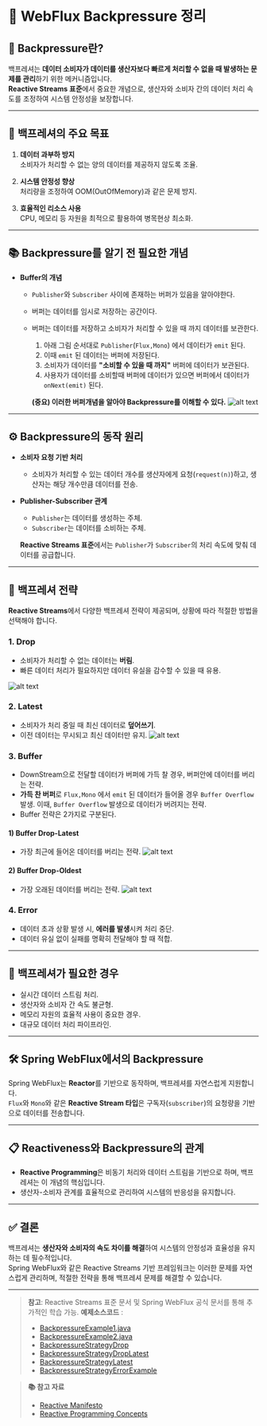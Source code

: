 # 🌊 WebFlux Backpressure 정리

## 📖 **Backpressure란?**
백프레셔는 **데이터 소비자가 데이터를 생산자보다 빠르게 처리할 수 없을 때 발생하는 문제를 관리**하기 위한 메커니즘입니다.  
**Reactive Streams 표준**에서 중요한 개념으로, 생산자와 소비자 간의 데이터 처리 속도를 조정하여 시스템 안정성을 보장합니다.

---

## 🎯 **백프레셔의 주요 목표**
1. **데이터 과부하 방지**  
   소비자가 처리할 수 없는 양의 데이터를 제공하지 않도록 조율.
   
2. **시스템 안정성 향상**  
   처리량을 조정하여 OOM(OutOfMemory)과 같은 문제 방지.
   
3. **효율적인 리소스 사용**  
   CPU, 메모리 등 자원을 최적으로 활용하여 병목현상 최소화.

---

## 📚 **Backpressure를 알기 전 필요한 개념**
- **Buffer의 개념**
  - `Publisher`와 `Subscriber` 사이에 존재하는 버퍼가 있음을 알아야한다.
  - 버퍼는 데이터를 임시로 저장하는 공간이다.
  - 버퍼는 데이터를 저장하고 소비자가 처리할 수 있을 때 까지 데이터를 보관한다.
    1. 아래 그림 순서대로 `Publisher`(`Flux,Mono`) 에서 데이터가 `emit` 된다.
    2. 이때 `emit` 된 데이터는 버퍼에 저장된다.
    3. 소비자가 데이터를 **"소비할 수 있을 때 까지"** 버퍼에 데이터가 보관된다.
    4. 사용자가 데이터를 소비할때 버퍼에 데이터가 있으면 버퍼에서 데이터가 `onNext(emit)` 된다.

    **(중요) 이러한 버퍼개념을 알아야 Backpressure를 이해할 수 있다.**
![alt text](<./images/Buffer개념.png>)

---

## ⚙️ **Backpressure의 동작 원리**
- **소비자 요청 기반 처리**  
  - 소비자가 처리할 수 있는 데이터 개수를 생산자에게 요청(`request(n)`)하고, 생산자는 해당 개수만큼 데이터를 전송.
  
- **Publisher-Subscriber 관계**  
  - `Publisher`는 데이터를 생성하는 주체.
  - `Subscriber`는 데이터를 소비하는 주체.
  
  **Reactive Streams 표준**에서는 `Publisher`가 `Subscriber`의 처리 속도에 맞춰 데이터를 공급합니다.

---

## 🚦 **백프레셔 전략**
**Reactive Streams**에서 다양한 백프레셔 전략이 제공되며, 상황에 따라 적절한 방법을 선택해야 합니다.

### 1. **Drop**  
   - 소비자가 처리할 수 없는 데이터는 **버림**.
   - 빠른 데이터 처리가 필요하지만 데이터 유실을 감수할 수 있을 때 유용.

   ![alt text](<./images/Back_Drop.png>)

### 2. **Latest**  
- 소비자가 처리 중일 때 최신 데이터로 **덮어쓰기**.
- 이전 데이터는 무시되고 최신 데이터만 유지.
![alt text](<./images/Back_Latest.png>)

### 3. **Buffer**  
- DownStream으로 전달할 데이터가 버퍼에 가득 찰 경우, 버퍼안에 데이터를 버리는 전략.
- **가득 찬 버퍼**로 `Flux,Mono` 에서 `emit` 된 데이터가 들어올 경우 `Buffer Overflow` 발생.
  이때, `Buffer Overflow` 발생으로 데이터가 버려지는 전략.
- Buffer 전략은 2가지로 구분된다.

#### 1) Buffer Drop-Latest
- 가장 최근에 들어온 데이터를 버리는 전략.
![alt text](<./images/Back_Buffer_Drop_Latest.png>)

#### 2) Buffer Drop-Oldest
- 가장 오래된 데이터를 버리는 전략.
![alt text](<./images/Back_Buffer_Drop_Oldest.png>)

### 4. **Error**  
   - 데이터 초과 상황 발생 시, **에러를 발생**시켜 처리 중단.
   - 데이터 유실 없이 실패를 명확히 전달해야 할 때 적합.



---

## 📌 **백프레셔가 필요한 경우**
- 실시간 데이터 스트림 처리.
- 생산자와 소비자 간 속도 불균형.
- 메모리 자원의 효율적 사용이 중요한 경우.
- 대규모 데이터 처리 파이프라인.

---

## 🛠️ **Spring WebFlux에서의 Backpressure**
Spring WebFlux는 **Reactor**를 기반으로 동작하며, 백프레셔를 자연스럽게 지원합니다.  
`Flux`와 `Mono`와 같은 **Reactive Stream 타입**은 구독자(`subscriber`)의 요청량을 기반으로 데이터를 전송합니다.

---

## 📋 **Reactiveness와 Backpressure의 관계**
- **Reactive Programming**은 비동기 처리와 데이터 스트림을 기반으로 하며, 백프레셔는 이 개념의 핵심입니다.
- 생산자-소비자 관계를 효율적으로 관리하여 시스템의 반응성을 유지합니다.

---

## ✅ **결론**
백프레셔는 **생산자와 소비자의 속도 차이를 해결**하여 시스템의 안정성과 효율성을 유지하는 데 필수적입니다.  
Spring WebFlux와 같은 Reactive Streams 기반 프레임워크는 이러한 문제를 자연스럽게 관리하며, 적절한 전략을 통해 백프레셔 문제를 해결할 수 있습니다.

---


> **참고**: Reactive Streams 표준 문서 및 Spring WebFlux 공식 문서를 통해 추가적인 학습 가능.
> **예제소스코드** : 
> - <a href="/example_code/src/main/java/com/reactor/reactor_pracitce/BackpressureExample1.java">BackpressureExample1.java</a>
> - <a href="/example_code/src/main/java/com/reactor/reactor_pracitce/BackpressureExample2.java">BackpressureExample2.java</a>
> - <a href="/example_code/src/main/java/com/reactor/reactor_pracitce/BackpressureStrategyDrop.java">BackpressureStrategyDrop</a>
> - <a href="/example_code/src/main/java/com/reactor/reactor_pracitce/BackpressureStrategyDropLatest.java">BackpressureStrategyDropLatest</a>
> - <a href="/example_code/src/main/java/com/reactor/reactor_pracitce/BackpressureStrategyLatest.java">BackpressureStrategyLatest</a>
> - <a href="/example_code/src/main/java/com/reactor/reactor_pracitce/BackpressureStrategyErrorExample.java">BackpressureStrategyErrorExample</a>


>
> **📚 참고 자료**  
> - [Reactive Manifesto](https://www.reactivemanifesto.org)  
> - [Reactive Programming Concepts](https://www.reactiveprogramming.io)
